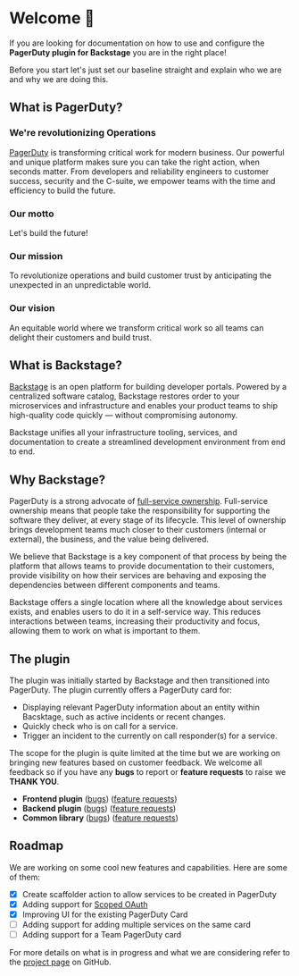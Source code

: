 # Welcome 👋

If you are looking for documentation on how to use and configure the **PagerDuty plugin for Backstage** you are in the right place!

Before you start let's just set our baseline straight and explain who we are and why we are doing this.

## What is PagerDuty?

### We're revolutionizing Operations

[PagerDuty](https://www.pagerduty.com/) is transforming critical work for modern business. Our powerful and unique platform makes sure you can take the right action, when seconds matter. From developers and reliability engineers to customer success, security and the C-suite, we empower teams with the time and efficiency to build the future.

### Our motto

Let's build the future!

### Our mission

To revolutionize operations and build customer trust by anticipating the unexpected in an unpredictable world.

### Our vision

An equitable world where we transform critical work so all teams can delight their customers and build trust.

## What is Backstage?

[Backstage](https://backstage.io/) is an open platform for building developer portals. Powered by a centralized software catalog, Backstage restores order to your microservices and infrastructure and enables your product teams to ship high-quality code quickly — without compromising autonomy.

Backstage unifies all your infrastructure tooling, services, and documentation to create a streamlined development environment from end to end.

## Why Backstage?

PagerDuty is a strong advocate of [full-service ownership](https://ownership.pagerduty.com/). Full-service ownership means that people take the responsibility for supporting the software they deliver, at every stage of its lifecycle. This level of ownership brings development teams much closer to their customers (internal or external), the business, and the value being delivered.

We believe that Backstage is a key component of that process by being the platform that allows teams to provide documentation to their customers, provide visibility on how their services are behaving and exposing the dependencies between different components and teams.

Backstage offers a single location where all the knowledge about services exists, and enables users to do it in a self-service way. This reduces interactions between teams, increasing their productivity and focus, allowing them to work on what is important to them.

## The plugin

The plugin was initially started by Backstage and then transitioned into PagerDuty. The plugin currently offers a PagerDuty card for:

- Displaying relevant PagerDuty information about an entity within Bacsktage, such as active incidents or recent changes.
- Quickly check who is on call for a service.
- Trigger an incident to the currently on call responder(s) for a service.

The scope for the plugin is quite limited at the time but we are working on bringing new features based on customer feedback. We welcome all feedback so if you have any **bugs** to report or **feature requests** to raise we **THANK YOU**.

- **Frontend plugin** ([bugs](https://github.com/PagerDuty/backstage-plugin/issues/new?assignees=&labels=bug&projects=&template=bug_report.md&title=)) ([feature requests](https://github.com/PagerDuty/backstage-plugin/issues/new?assignees=&labels=enhancement&projects=&template=feature_request.md&title=))
- **Backend plugin** ([bugs](https://github.com/PagerDuty/backstage-plugin-backend/issues/new?assignees=&labels=bug&projects=&template=bug_report.md&title=)) ([feature requests](https://github.com/PagerDuty/backstage-plugin-backend/issues/new?assignees=&labels=enhancement&projects=&template=feature_request.md&title=))
- **Common library** ([bugs](https://github.com/PagerDuty/backstage-plugin-common/issues/new?assignees=&labels=bug&projects=&template=bug_report.md&title=)) ([feature requests](https://github.com/PagerDuty/backstage-plugin-common/issues/new?assignees=&labels=enhancement&projects=&template=feature_request.md&title=))

## Roadmap

We are working on some cool new features and capabilities. Here are some of them:

- [x] Create scaffolder action to allow services to be created in PagerDuty
- [x] Adding support for [Scoped OAuth](https://developer.pagerduty.com/docs/f59fdbd94ceab-o-auth-functionality)
- [x] Improving UI for the existing PagerDuty Card
- [ ] Adding support for adding multiple services on the same card
- [ ] Adding support for a Team PagerDuty card

For more details on what is in progress and what we are considering refer to the [project page](https://github.com/orgs/PagerDuty/projects/22) on GitHub.
